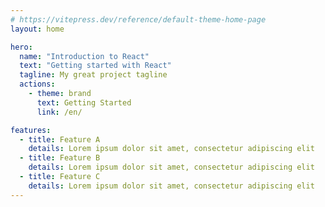 ```yaml
---
# https://vitepress.dev/reference/default-theme-home-page
layout: home

hero:
  name: "Introduction to React"
  text: "Getting started with React"
  tagline: My great project tagline
  actions:
    - theme: brand
      text: Getting Started
      link: /en/

features:
  - title: Feature A
    details: Lorem ipsum dolor sit amet, consectetur adipiscing elit
  - title: Feature B
    details: Lorem ipsum dolor sit amet, consectetur adipiscing elit
  - title: Feature C
    details: Lorem ipsum dolor sit amet, consectetur adipiscing elit
---
```



